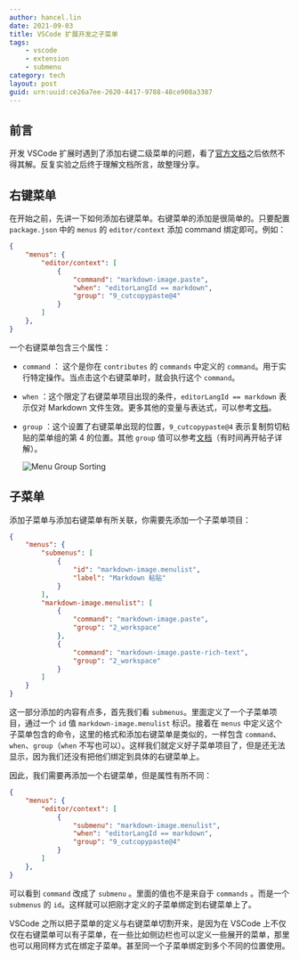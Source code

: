 ```yaml
---
author: hancel.lin
date: 2021-09-03
title: VSCode 扩展开发之子菜单
tags: 
    - vscode
    - extension
    - submenu
category: tech
layout: post
guid: urn:uuid:ce26a7ee-2620-4417-9788-48ce908a3387
---
```


## 前言

开发 VSCode 扩展时遇到了添加右键二级菜单的问题，看了[官方文档](https://code.visualstudio.com/api/references/contribution-points#contributes.submenus)之后依然不得其解。反复实验之后终于理解文档所言，故整理分享。
<!--more-->
## 右键菜单

在开始之前，先讲一下如何添加右键菜单。右键菜单的添加是很简单的。只要配置 `package.json` 中的 `menus` 的 `editor/context` 添加 command 绑定即可。例如：

```json
{
    "menus": {
        "editor/context": [
            {
                "command": "markdown-image.paste",
                "when": "editorLangId == markdown",
                "group": "9_cutcopypaste@4"
            }
        ]
    },
}
```

一个右键菜单包含三个属性：

- `command` ： 这个是你在 `contributes` 的 `commands` 中定义的 `command`。用于实行特定操作。当点击这个右键菜单时，就会执行这个 `command`。
- `when` ：这个限定了右键菜单项目出现的条件，`editorLangId == markdown` 表示仅对 Markdown 文件生效。更多其他的变量与表达式，可以参考[文档](https://code.visualstudio.com/api/references/when-clause-contexts)。
- `group` ：这个设置了右键菜单出现的位置，`9_cutcopypaste@4` 表示复制剪切粘贴的菜单组的第 4 的位置。其他 `group` 值可以参考[文档](https://code.visualstudio.com/api/references/contribution-points#Sorting-of-groups)（有时间再开帖子详解）。
  
  ![Menu Group Sorting](/media/files/how-to-create-submenu-in-vscode-extension/menu-sort.png)

## 子菜单

添加子菜单与添加右键菜单有所关联，你需要先添加一个子菜单项目：

```json
{
    "menus": {
        "submenus": [
            {
                "id": "markdown-image.menulist",
                "label": "Markdown 粘贴"
            }
        ],
        "markdown-image.menulist": [
            {
                "command": "markdown-image.paste",
                "group": "2_workspace"
            },
            {
                "command": "markdown-image.paste-rich-text",
                "group": "2_workspace"
            }
        ]
    }
}
```

这一部分添加的内容有点多，首先我们看 `submenus`。里面定义了一个子菜单项目，通过一个 `id` 值 `markdown-image.menulist` 标识。接着在 `menus` 中定义这个子菜单包含的命令，这里的格式和添加右键菜单是类似的，一样包含 `command`、`when`、`group`（`when` 不写也可以）。这样我们就定义好子菜单项目了，但是还无法显示，因为我们还没有把他们绑定到具体的右键菜单上。

因此，我们需要再添加一个右键菜单，但是属性有所不同：

```json
{
    "menus": {
        "editor/context": [
            {
                "submenu": "markdown-image.menulist",
                "when": "editorLangId == markdown",
                "group": "9_cutcopypaste@4"
            }
        ]
    },
}
```

可以看到 `command` 改成了 `submenu` 。里面的值也不是来自于 `commands` 。而是一个 `submenus` 的 `id`。这样就可以把刚才定义的子菜单绑定到右键菜单上了。

VSCode 之所以把子菜单的定义与右键菜单切割开来，是因为在 VSCode 上不仅仅在右键菜单可以有子菜单，在一些比如侧边栏也可以定义一些展开的菜单，那里也可以用同样方式在绑定子菜单。甚至同一个子菜单绑定到多个不同的位置使用。
